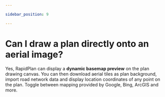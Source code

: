 ```yaml
---

sidebar_position: 9

---
```


# Can I draw a plan directly onto an aerial image?

Yes, RapidPlan can display a **dynamic basemap preview** on the plan drawing canvas. You can then download aerial tiles as plan background, import road network data and display location coordinates of any point on the plan. Toggle between mapping provided by Google, Bing, ArcGIS and more.

